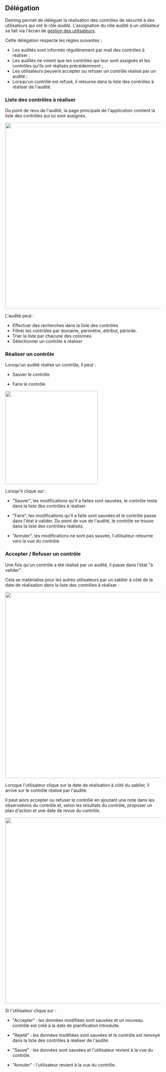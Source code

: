 ## Délégation

Deming permet de déléguer la réalisation des contrôles de sécurité à des utilisateurs qui ont le rôle *audité*.
L'assignation du rôle audité à un utilisateur se fait via l'écran de [gestion des utilisateurs](/deming/config.fr/#users).

Cette délégation respecte les règles suivantes :

- Les audités sont informés régulièrement par mail des contrôles à réaliser ;
- Les audités ne voient que les contrôles qui leur sont assignés et les contrôles qu'ils ont réalisés précédemment ;
- Les utilisateurs peuvent accepter ou refuser un contrôle réalisé par un audité ;
- Lorsqu'un contrôle est refusé, il retourne dans la liste des contrôles à réaliser de l'audité.


### Liste des contrôles à réaliser

Du point de revu de l'audité, la page principale de l'application contient la liste des contrôles qui lui sont assignés.

[<img src="/deming/images/d1.fr.png" width="600">](/deming/images/d1.fr.png)

L'audité peut :

- Effectuer des recherches dans la liste des contrôles
- Filtrer les contrôles par domaine, périmètre, attribut, période.
- Trier la liste par chacune des colonnes
- Sélectionner un contrôle à réaliser


### Réaliser un contrôle

Lorsqu'un audité réalise un contrôle, il peut :

- Sauver le contrôle

- Faire le contrôle

[<img src="/deming/images/d2.fr.png" width="300">](/deming/images/d2.fr.png)

Lorsqu'il clique sur :

- "Sauver", les modifications qu'il a faites sont sauvées, le contrôle reste dans la liste des contrôles à réaliser

- "Faire", les modifications qu'il a faite sont sauvées et le contrôle passe dans l'état à valider. Du point de vue de l'audité, le contrôle se trouve dans la liste des contrôles réalisés.

- "Annuler", les modifications ne sont pas sauvée, l'utilisateur retourne vers la vue du contrôle.


### Accepter / Refuser un contrôle

Une fois qu'un contrôle a été réalisé par un audité, il passe dans l'état "à valider".

Cela se matérialise pour les autres utilisateurs par un sablier à côté de la date de réalisation dans la liste des contrôles à réaliser :

[<img src="/deming/images/d3.fr.png" width="600">](/deming/images/d3.fr.png)

Lorsque l'utilisateur clique sur la date de réalisation à côté du sablier, il arrive sur le contrôle réalisé par l'audité.

Il peut alors accepter ou refuser le contrôle en ajoutant une note dans les observations du contrôle et, selon les résultats du contrôle, proposer un plan d'action et une date de revue du contrôle.

[<img src="/deming/images/d4.fr.png" width="600">](/deming/images/d4.fr.png)

Si l'utilisateur clique sur :

- "Accepter" : les données modifiées sont sauvées et un nouveau contrôle est créé à la date de planification introduite.

- "Rejeté" : les données modifiées sont sauvées et le contrôle est renvoyé dans la liste des contrôles à réaliser de l'audité.

- "Sauvé" : les données sont sauvées et l'utilisateur revient à la vue du contrôle.

- "Annuler" : l'utilisateur revient à la vue du contrôle.
